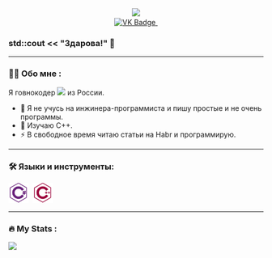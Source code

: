 <div id="header" align="center">
  <img src="https://sun9-53.userapi.com/impg/C0EWPera7YjYChPnyFeT490xbteFxAETX9PaCQ/3HsGJkfPZLA.jpg?size=1080x1080&quality=95&sign=9451766eae4c5109b86b7a7ada611665&type=album" width="100"/>
</div>

<div id="badges" align="center">
  <a href="https://vk.com/syn_maminoj_podrygi">
    <img src="https://img.shields.io/badge/VK-blue?style=for-the-badge&logo=vk&logoColor=white" alt="VK Badge"/>
  </a>
  <img src="https://komarev.com/ghpvc/?username=SilverWolf2k20&style=flat-square&color=blue" alt=""/>
</div>

### std::cout << "Здарова!" 👋

---

### :man_technologist: Обо мне :

Я говнокодер <img src="https://media.giphy.com/media/WUlplcMpOCEmTGBtBW/giphy.gif" width="30"> из России.
- :telescope: Я не учусь на инжинера-программиста и пишу простые и не очень программы.
- :seedling: Изучаю C++.
- :zap: В свободное время читаю статьи на Habr и программирую.

---

### :hammer_and_wrench: Языки и инструменты:

<!-- https://github.com/devicons/devicon/tree/master/icons -->

<div>
  <img src="https://github.com/devicons/devicon/blob/master/icons/csharp/csharp-line.svg" title="C#" alt="C#" width="40" height="40"/>&nbsp;
    <img src="https://github.com/devicons/devicon/blob/master/icons/cplusplus/cplusplus-line.svg" title="C++" alt="C++" width="40" height="40"/>&nbsp;
</div>

---

### :fire: My Stats :

![](https://github-profile-summary-cards.vercel.app/api/cards/profile-details?username=SilverWolf2k20&theme=monokai)


